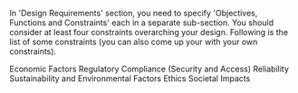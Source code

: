 In 'Design Requirements' section, you need to specify 'Objectives, Functions and Constraints' each in a separate sub-section. You should consider at least four constraints overarching your design. Following is the list of some constraints (you can also come up your with your own constraints). 

Economic Factors
Regulatory Compliance (Security and Access)
Reliability
Sustainability and Environmental Factors
Ethics
Societal Impacts
